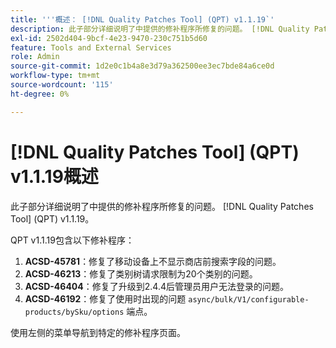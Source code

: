 ```yaml
---
title: '''概述： [!DNL Quality Patches Tool] (QPT) v1.1.19`'
description: 此子部分详细说明了中提供的修补程序所修复的问题。 [!DNL Quality Patches Tool] (QPT) v1.1.19。
exl-id: 2502d404-9bcf-4e23-9470-230c751b5d60
feature: Tools and External Services
role: Admin
source-git-commit: 1d2e0c1b4a8e3d79a362500ee3ec7bde84a6ce0d
workflow-type: tm+mt
source-wordcount: '115'
ht-degree: 0%

---
```


# [!DNL Quality Patches Tool] (QPT) v1.1.19概述

此子部分详细说明了中提供的修补程序所修复的问题。 [!DNL Quality Patches Tool] (QPT) v1.1.19。

QPT v1.1.19包含以下修补程序：

1. **ACSD-45781**：修复了移动设备上不显示商店前搜索字段的问题。
1. **ACSD-46213**：修复了类别树请求限制为20个类别的问题。
1. **ACSD-46404**：修复了升级到2.4.4后管理员用户无法登录的问题。
1. **ACSD-46192**：修复了使用时出现的问题 `async/bulk/V1/configurable-products/bySku/options` 端点。

使用左侧的菜单导航到特定的修补程序页面。

